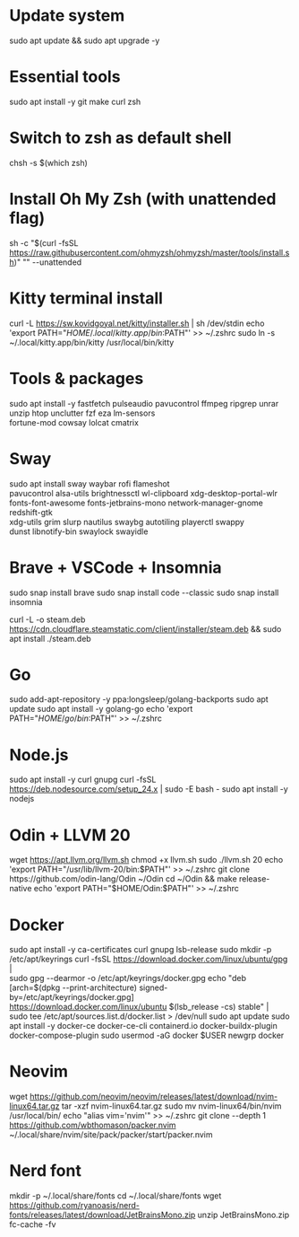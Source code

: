 # Update system
sudo apt update && sudo apt upgrade -y

# Essential tools
sudo apt install -y git make curl zsh

# Switch to zsh as default shell
chsh -s $(which zsh)

# Install Oh My Zsh (with unattended flag)
sh -c "$(curl -fsSL https://raw.githubusercontent.com/ohmyzsh/ohmyzsh/master/tools/install.sh)" "" --unattended

# Kitty terminal install
curl -L https://sw.kovidgoyal.net/kitty/installer.sh | sh /dev/stdin
echo 'export PATH="$HOME/.local/kitty.app/bin:$PATH"' >> ~/.zshrc
sudo ln -s ~/.local/kitty.app/bin/kitty /usr/local/bin/kitty

# Tools & packages
sudo apt install -y fastfetch pulseaudio pavucontrol ffmpeg ripgrep unrar unzip htop unclutter fzf eza lm-sensors \
fortune-mod cowsay lolcat cmatrix

# Sway
sudo apt install sway waybar rofi flameshot \
pavucontrol alsa-utils brightnessctl wl-clipboard xdg-desktop-portal-wlr \
fonts-font-awesome fonts-jetbrains-mono network-manager-gnome redshift-gtk \
xdg-utils grim slurp nautilus swaybg autotiling playerctl swappy \
dunst libnotify-bin swaylock swayidle

# Brave + VSCode + Insomnia
sudo snap install brave
sudo snap install code --classic
sudo snap install insomnia

curl -L -o steam.deb https://cdn.cloudflare.steamstatic.com/client/installer/steam.deb && sudo apt install ./steam.deb

# Go
sudo add-apt-repository -y ppa:longsleep/golang-backports
sudo apt update
sudo apt install -y golang-go
echo 'export PATH="$HOME/go/bin:$PATH"' >> ~/.zshrc

# Node.js
sudo apt install -y curl gnupg
curl -fsSL https://deb.nodesource.com/setup_24.x | sudo -E bash -
sudo apt install -y nodejs

# Odin + LLVM 20
wget https://apt.llvm.org/llvm.sh
chmod +x llvm.sh
sudo ./llvm.sh 20
echo 'export PATH="/usr/lib/llvm-20/bin:$PATH"' >> ~/.zshrc
git clone https://github.com/odin-lang/Odin ~/Odin
cd ~/Odin && make release-native
echo 'export PATH="$HOME/Odin:$PATH"' >> ~/.zshrc

# Docker
sudo apt install -y ca-certificates curl gnupg lsb-release
sudo mkdir -p /etc/apt/keyrings
curl -fsSL https://download.docker.com/linux/ubuntu/gpg | \
  sudo gpg --dearmor -o /etc/apt/keyrings/docker.gpg
echo "deb [arch=$(dpkg --print-architecture) signed-by=/etc/apt/keyrings/docker.gpg] \
  https://download.docker.com/linux/ubuntu $(lsb_release -cs) stable" | \
  sudo tee /etc/apt/sources.list.d/docker.list > /dev/null
sudo apt update
sudo apt install -y docker-ce docker-ce-cli containerd.io docker-buildx-plugin docker-compose-plugin
sudo usermod -aG docker $USER
newgrp docker

# Neovim
wget https://github.com/neovim/neovim/releases/latest/download/nvim-linux64.tar.gz
tar -xzf nvim-linux64.tar.gz
sudo mv nvim-linux64/bin/nvim /usr/local/bin/
echo "alias vim='nvim'" >> ~/.zshrc
git clone --depth 1 https://github.com/wbthomason/packer.nvim \
  ~/.local/share/nvim/site/pack/packer/start/packer.nvim

# Nerd font
mkdir -p ~/.local/share/fonts
cd ~/.local/share/fonts
wget https://github.com/ryanoasis/nerd-fonts/releases/latest/download/JetBrainsMono.zip
unzip JetBrainsMono.zip
fc-cache -fv

